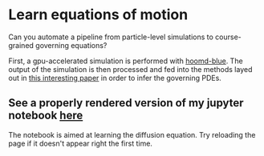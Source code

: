 # Learn equations of motion
Can you automate a pipeline from particle-level simulations to course-grained governing equations? 

First, a gpu-accelerated simulation is performed with [hoomd-blue](http://glotzerlab.engin.umich.edu/hoomd-blue/).
The output of the simulation is then processed and fed into the methods layed out in [this interesting paper](http://advances.sciencemag.org/content/3/4/e1602614) in order to infer the governing PDEs. 

## See a properly rendered version of my jupyter notebook [here](https://nbviewer.jupyter.org/github/vsoni1/learn_equations_of_motion/blob/master/Diffusion.ipynb)
The notebook is aimed at learning the diffusion equation. Try reloading the page if it doesn't appear right the first time.
